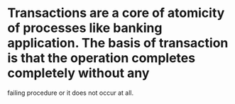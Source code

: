 # Transactions are a core of atomicity of processes like banking application. The basis of transaction is that the operation completes completely without any
failing procedure or it does not occur at all.
